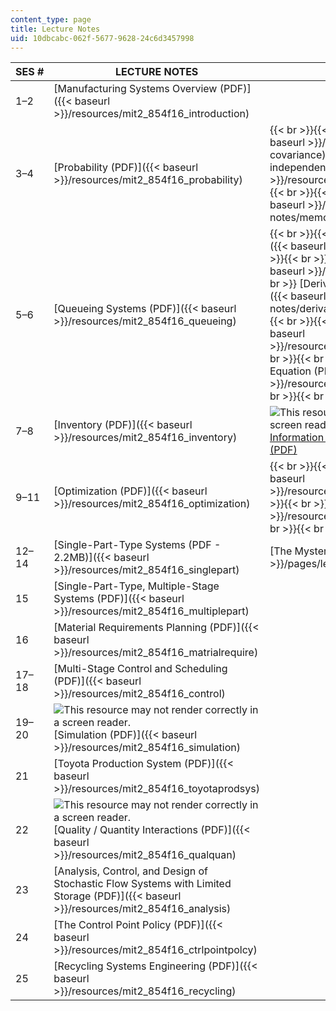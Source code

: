 ```yaml
---
content_type: page
title: Lecture Notes
uid: 10dbcabc-062f-5677-9628-24c6d3457998
---
```


| SES # | LECTURE NOTES | SUPPORTING FILES |
| --- | --- | --- |
| 1–2 | [Manufacturing Systems Overview (PDF)]({{< baseurl >}}/resources/mit2_854f16_introduction) | &nbsp; |
| 3–4 | [Probability (PDF)]({{< baseurl >}}/resources/mit2_854f16_probability) |  {{< br >}}{{< br >}} [Notes on Covariance]({{< baseurl >}}/pages/lecture-notes/notes-on-covariance) {{< br >}}{{< br >}} [Example of independence (PDF)]({{< baseurl >}}/resources/mit2_854f16_independenceex) {{< br >}}{{< br >}} [Memorylessness]({{< baseurl >}}/pages/lecture-notes/memorylessness) {{< br >}}{{< br >}}  |
| 5–6 | [Queueing Systems (PDF)]({{< baseurl >}}/resources/mit2_854f16_queueing) |  {{< br >}}{{< br >}} [MM1 Simulation (FSM)]({{< baseurl >}}/resources/mm1_sim) {{< br >}}{{< br >}} [DD1 Simulation (FSM)]({{< baseurl >}}/resources/dd1_sim) {{< br >}}{{< br >}} [Derivation of Exponential Distribution]({{< baseurl >}}/pages/lecture-notes/derivation-of-exponential-distribution) {{< br >}}{{< br >}} [M/M/1 Queue (PDF)]({{< baseurl >}}/resources/mit2_854f16_mm1queue) {{< br >}}{{< br >}} [Example of Transition Equation (PDF)]({{< baseurl >}}/resources/mit2_854f16_transitionequ) {{< br >}}{{< br >}}  |
| 7–8 | [Inventory (PDF)]({{< baseurl >}}/resources/mit2_854f16_inventory) | ![This resource may not render correctly in a screen reader.](/images/inacessible.gif)[Information Inaccuracy in Inventory Systems (PDF)](https://pdfs.semanticscholar.org/60c4/cc36c37c5cccac337a2d25e58d53e9081672.pdf) |
| 9–11 | [Optimization (PDF)]({{< baseurl >}}/resources/mit2_854f16_optimization) |  {{< br >}}{{< br >}} [LP Example (PDF)]({{< baseurl >}}/resources/mit2_854f16_lpexample) {{< br >}}{{< br >}} [KKT Example (PDF)]({{< baseurl >}}/resources/mit2_854f16_kktexample) {{< br >}}{{< br >}}  |
| 12–14 | [Single-Part-Type Systems (PDF - 2.2MB)]({{< baseurl >}}/resources/mit2_854f16_singlepart) | [The Mysterious τ]({{< baseurl >}}/pages/lecture-notes/the-mysterious-t) |
| 15 | [Single-Part-Type, Multiple-Stage Systems (PDF)]({{< baseurl >}}/resources/mit2_854f16_multiplepart) | &nbsp; |
| 16 | [Material Requirements Planning (PDF)]({{< baseurl >}}/resources/mit2_854f16_matrialrequire) | &nbsp; |
| 17–18 | [Multi-Stage Control and Scheduling (PDF)]({{< baseurl >}}/resources/mit2_854f16_control) | &nbsp; |
| 19–20 | ![This resource may not render correctly in a screen reader.](/images/inacessible.gif)[Simulation (PDF)]({{< baseurl >}}/resources/mit2_854f16_simulation) | &nbsp; |
| 21 | [Toyota Production System (PDF)]({{< baseurl >}}/resources/mit2_854f16_toyotaprodsys) | &nbsp; |
| 22 | ![This resource may not render correctly in a screen reader.](/images/inacessible.gif)[Quality / Quantity Interactions (PDF)]({{< baseurl >}}/resources/mit2_854f16_qualquan) | &nbsp; |
| 23 | [Analysis, Control, and Design of Stochastic Flow Systems with Limited Storage (PDF)]({{< baseurl >}}/resources/mit2_854f16_analysis) | &nbsp; |
| 24 | [The Control Point Policy (PDF)]({{< baseurl >}}/resources/mit2_854f16_ctrlpointpolcy) | &nbsp; |
| 25 | [Recycling Systems Engineering (PDF)]({{< baseurl >}}/resources/mit2_854f16_recycling) |